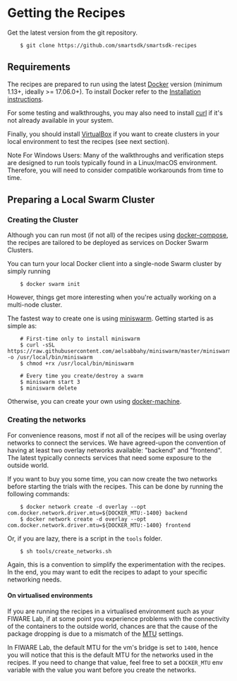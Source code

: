 # Getting the Recipes

Get the latest version from the git repository.

```
    $ git clone https://github.com/smartsdk/smartsdk-recipes
```

## Requirements

The recipes are prepared to run using the latest
[Docker](https://docs.docker.com) version (minimum 1.13+, ideally >= 17.06.0+).
To install Docker refer to the
[Installation instructions](https://docs.docker.com/engine/installation/).

For some testing and walkthroughs, you may also need to install
[curl](https://curl.haxx.se/) if it's not already available in your system.

Finally, you should install
[VirtualBox](https://www.virtualbox.org/wiki/Downloads) if you want to create
clusters in your local environment to test the recipes (see next section).

Note For Windows Users: Many of the walkthroughs and verification steps are
designed to run tools typically found in a Linux/macOS environment.
Therefore, you will need to consider compatible workarounds from time to time.

## Preparing a Local Swarm Cluster

### Creating the Cluster

Although you can run most (if not all) of the recipes using
[docker-compose](https://docs.docker.com/compose/install/), the recipes are
tailored to be deployed as services on Docker Swarm Clusters.

You can turn your local Docker client into a single-node Swarm cluster by simply
running

```
    $ docker swarm init
```

However, things get more interesting when you're actually working on
a multi-node cluster.

The fastest way to create one is using
[miniswarm](https://github.com/aelsabbahy/miniswarm).
Getting started is as simple as:

```
    # First-time only to install miniswarm
    $ curl -sSL https://raw.githubusercontent.com/aelsabbahy/miniswarm/master/miniswarm -o /usr/local/bin/miniswarm
    $ chmod +rx /usr/local/bin/miniswarm

    # Every time you create/destroy a swarm
    $ miniswarm start 3
    $ miniswarm delete
```

Otherwise, you can create your own using
[docker-machine](https://docs.docker.com/machine/overview/).

### Creating the networks

For convenience reasons, most if not all of the recipes will be using overlay
networks to connect the services. We have agreed-upon the convention of having
at least two overlay networks available: "backend" and "frontend". The latest
typically connects services that need some exposure to the outside world.

If you want to buy you some time, you can now create the two networks before
starting the trials with the recipes. This can be done by running the following
commands:

```
    $ docker network create -d overlay --opt com.docker.network.driver.mtu=${DOCKER_MTU:-1400} backend
    $ docker network create -d overlay --opt com.docker.network.driver.mtu=${DOCKER_MTU:-1400} frontend
```

Or, if you are lazy, there is a script in the `tools` folder.

```
    $ sh tools/create_networks.sh
```

Again, this is a convention to simplify the experimentation with the recipes.
In the end, you may want to edit the recipes to adapt to your specific
networking needs.


#### On virtualised environments

If you are running the recipes in a virtualised environment such as your FIWARE
Lab, if at some point you experience problems with the connectivity of
the containers to the outside world, chances are that the cause of the package
dropping is due to a mismatch of the
[MTU](https://en.wikipedia.org/wiki/Maximum_transmission_unit) settings.

In FIWARE Lab, the default MTU for the vm's bridge is set to `1400`,
hence you will notice that this is the default MTU for the networks used
in the recipes.
If you need to change that value, feel free to set a `DOCKER_MTU` env variable
with the value you want before you create the networks.
